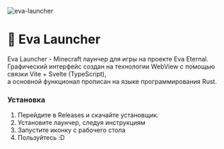 ![eva-launcher](https://github.com/mealet/eva-launcher/assets/110933288/ea811b56-efd3-4c78-a28e-e5e1b55afc42)
# 🧡 Eva Launcher
Eva Launcher - Minecraft лаунчер для игры на проекте Eva Eternal.</br>
Графический интерфейс создан на технологии WebView с помощью связки Vite + Svelte (TypeScript),</br>
а основной функционал прописан на языке программирования Rust.

### Установка
1. Перейдите в Releases и скачайте установщик.
2. Установите лаунчер, следуя инструкциям
3. Запустите иконку с рабочего стола
4. Пользуйтесь :D
